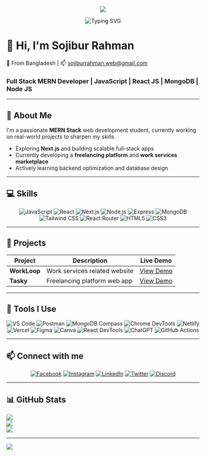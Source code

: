 <p align="center">
  <img src="https://i.ibb.co.com/B55NJ1CT/iS2N04.gif" />
</p>

<p align="center">
  <img src="[https://i.ibb.co.com/B55NJ1CT/iS2N04.gif](https://readme-typing-svg.demolab.com?font=Fira+Code&size=28&pause=1000&color=00F7FF&center=true&vCenter=true&width=1000&lines=Hi+I'm+Sojibur+Rahman+Asif;MERN+Stack+Developer;JavaScript+Enthusiast;Problem+Solver)" alt="Typing SVG" />
</p>




# 👋 Hi, I'm Sojibur Rahman 
📍 From Bangladesh | 📫 sojiburrahman.web@gmail.com  
### Full Stack MERN Developer | JavaScript  | React JS | MongoDB | Node JS

---

## 🌛 About Me  
I'm a passionate **MERN Stack** web development student, currently working on real-world projects to sharpen my skills.  
- Exploring **Next.js** and building scalable full-stack apps  
- Currently developing a **freelancing platform** and **work services marketplace**  
- Actively learning backend optimization and database design  

---

## 💻 Skills  
<p align="center">
  <img alt="JavaScript" src="https://img.shields.io/badge/JavaScript-F7DF1E?style=for-the-badge&logo=javascript&logoColor=black" />  
  <img alt="React" src="https://img.shields.io/badge/React-61DAFB?style=for-the-badge&logo=react&logoColor=black" />  
  <img alt="Next.js" src="https://img.shields.io/badge/Next.js-black?style=for-the-badge&logo=next.js&logoColor=white" />  
  <img alt="Node.js" src="https://img.shields.io/badge/Node.js-339933?style=for-the-badge&logo=node.js&logoColor=white" />  
  <img alt="Express" src="https://img.shields.io/badge/Express.js-404d59?style=for-the-badge" />  
  <img alt="MongoDB" src="https://img.shields.io/badge/MongoDB-4ea94b?style=for-the-badge&logo=mongodb&logoColor=white" />  
  <img alt="Tailwind CSS" src="https://img.shields.io/badge/Tailwind_CSS-38B2AC?style=for-the-badge&logo=tailwind-css&logoColor=white" />  
  <img alt="React Router" src="https://img.shields.io/badge/React_Router-CA4245?style=for-the-badge&logo=react-router&logoColor=white" />
  <img alt="HTML5" src="https://img.shields.io/badge/HTML5-E34F26?style=for-the-badge&logo=html5&logoColor=white" />  
  <img alt="CSS3" src="https://img.shields.io/badge/CSS3-1572B6?style=for-the-badge&logo=css3&logoColor=white" />  
</p>

---

## 🚀 Projects  

| Project    | Description                      | Live Demo                                       |
|------------|----------------------------------|------------------------------------------------|
| **WorkLoop** | Work services related website   | [View Demo](https://celadon-griffin-404747.netlify.app/) |
| **Tasky**   | Freelancing platform web app    | [View Demo](https://symphonious-bubblegum-ad2f44.netlify.app/) |

---

## 🧹 Tools I Use  

<p align="center">
  <img alt="VS Code" src="https://img.shields.io/badge/VS%20Code-007ACC?style=for-the-badge&logo=visual-studio-code&logoColor=white" />
  <img alt="Postman" src="https://img.shields.io/badge/Postman-FF6C37?style=for-the-badge&logo=postman&logoColor=white" />
  <img alt="MongoDB Compass" src="https://img.shields.io/badge/MongoDB%20Compass-47A248?style=for-the-badge&logo=mongodb&logoColor=white" />
  <img alt="Chrome DevTools" src="https://img.shields.io/badge/Chrome%20DevTools-4285F4?style=for-the-badge&logo=google-chrome&logoColor=white" />
  <img alt="Netlify" src="https://img.shields.io/badge/Netlify-00C7B7?style=for-the-badge&logo=netlify&logoColor=white" />
  <img alt="Vercel" src="https://img.shields.io/badge/Vercel-000000?style=for-the-badge&logo=vercel&logoColor=white" />
  <img alt="Figma" src="https://img.shields.io/badge/Figma-F24E1E?style=for-the-badge&logo=figma&logoColor=white" />
  <img alt="Canva" src="https://img.shields.io/badge/Canva-00C4CC?style=for-the-badge&logo=canva&logoColor=white" />
  <img alt="React DevTools" src="https://img.shields.io/badge/React%20DevTools-20232A?style=for-the-badge&logo=react&logoColor=61DAFB" />
  <img alt="ChatGPT" src="https://img.shields.io/badge/ChatGPT-00ADD8?style=for-the-badge&logo=chatgpt&logoColor=white" />
  <img alt="GitHub Actions" src="https://img.shields.io/badge/GitHub%20Actions-2088FF?style=for-the-badge&logo=githubactions&logoColor=white" />
</p>

---

## 📫 Connect with me  

<p align="center">
  <a href="https://www.facebook.com/share/1BeD8HLKm8/" target="_blank"><img alt="Facebook" src="https://img.shields.io/badge/Facebook-1877F2?style=for-the-badge&logo=facebook&logoColor=white" /></a>
  <a href="https://www.instagram.com/f_asif77?igsh=MWhoN3RnazBqeHZyYw==" target="_blank"><img alt="Instagram" src="https://img.shields.io/badge/Instagram-E4405F?style=for-the-badge&logo=instagram&logoColor=white" /></a>
  <a href="https://linkedin.com" target="_blank"><img alt="LinkedIn" src="https://img.shields.io/badge/LinkedIn-0A66C2?style=for-the-badge&logo=linkedin&logoColor=white" /></a>
  <a href="https://twitter.com" target="_blank"><img alt="Twitter" src="https://img.shields.io/badge/Twitter-1DA1F2?style=for-the-badge&logo=twitter&logoColor=white" /></a>
  <a href="https://discord.com" target="_blank"><img alt="Discord" src="https://img.shields.io/badge/Discord-5865F2?style=for-the-badge&logo=discord&logoColor=white" /></a>
</p>

---

## 📊 GitHub Stats  
![](https://github-readme-stats.vercel.app/api?username=SojiburAsif&theme=dark&show_icons=true&count_private=true)  
![](https://github-readme-streak-stats.herokuapp.com/?user=SojiburAsif&theme=dark)  
![](https://github-readme-stats.vercel.app/api/top-langs/?username=SojiburAsif&theme=dark&layout=compact)

---

[![](https://visitcount.itsvg.in/api?id=SojiburAsif&icon=0&color=0)](https://visitcount.itsvg.in)
